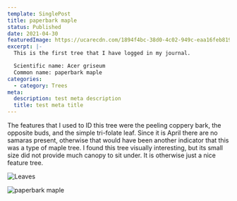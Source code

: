 ```yaml
---
template: SinglePost
title: paperbark maple
status: Published
date: 2021-04-30
featuredImage: https://ucarecdn.com/1894f4bc-38d0-4c02-949c-eaa16feb8193/-/preview/-/enhance/100/
excerpt: |-
  This is the first tree that I have logged in my journal.

  Scientific name: Acer griseum
  Common name: paperbark maple
categories:
  - category: Trees
meta:
  description: test meta description
  title: test meta title
---
```

The features that I used to ID this tree were the peeling coppery bark, the opposite buds, and the simple tri-folate leaf. Since it is April there are no samaras present, otherwise that would have been another indicator that this was a type of maple tree. I found this tree visually interesting, but its small size did not provide much canopy to sit under. It is otherwise just a nice feature tree.

![Leaves](https://ucarecdn.com/7324576a-2775-431b-b1c7-a4390d663f29/-/preview/-/enhance/100/ "Leaves")

![paperbark maple](https://ucarecdn.com/085b024b-b68f-4d44-8ca7-d35c162cf10a/-/preview/-/enhance/100/ "Acer griseum")